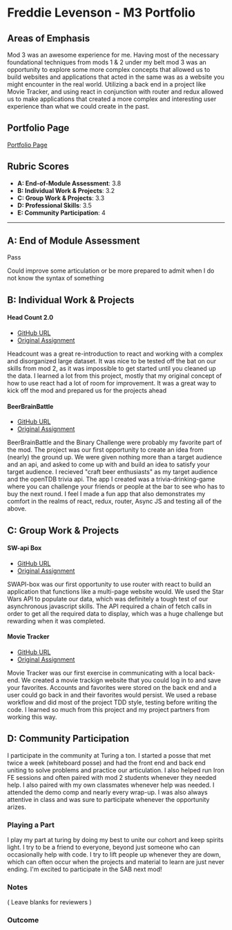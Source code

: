 # Freddie Levenson - M3 Portfolio

## Areas of Emphasis

Mod 3 was an awesome experience for me. Having most of the necessary foundational techniques from mods 1 & 2 under my belt mod 3 was an opportunity to explore some more complex concepts that allowed us to build websites and applications that acted in the same was as a website you might encounter in the real world. Utilizing a back end in a project like Movie Tracker, and using react in conjunction with router and redux allowed us to make applications that created a more complex and interesting user experience than what we could create in the past. 

## Portfolio Page

[Portfolio Page](https://alumni.turing.io/alumni/freddie-levenson)

## Rubric Scores

- **A: End-of-Module Assessment**: 3.8
- **B: Individual Work & Projects**: 3.2
- **C: Group Work & Projects**: 3.3
- **D: Professional Skills**: 3.5
- **E: Community Participation**: 4

---

## A: End of Module Assessment

Pass

Could improve some articulation or be more prepared to admit when I do not know the syntax of something

## B: Individual Work & Projects

#### Head Count 2.0

- [GitHub URL](https://github.com/flevenson/headcount2.0)
- [Original Assignment](https://github.com/turingschool-examples/headcount2.0)

Headcount was a great re-introduction to react and working with a complex and disorganized large dataset. It was nice to be tested off the bat on our skills from mod 2, as it was impossible to get started until you cleaned up the data. I learned a lot from this project, mostly that my original concept of how to use react had a lot of room for improvement. It was a great way to kick off the mod and prepared us for the projects ahead

#### BeerBrainBattle

- [GitHub URL](https://github.com/flevenson/beer_brainbattle)
- [Original Assignment](http://frontend.turing.io/projects/binary-challenge.html)

BeerBrainBattle and the Binary Challenge were probably my favorite part of the mod. The project was our first opportunity to create an idea from (nearly) the ground up. We were given nothing more than a target audience and an api, and asked to come up with and build an idea to satisfy your target audience. I recieved "craft beer enthusiasts" as my target audience and the openTDB trivia api. The app I created was a trivia-drinking-game where you can challenge your friends or people at the bar to see who has to buy the next round. I feel I made a fun app that also demonstrates my comfort in the realms of react, redux, router, Async JS and testing all of the above.

## C: Group Work & Projects

#### SW-api Box

- [GitHub URL](https://github.com/hljacobs5/hj-fl-SWAPI-Box)
- [Original Assignment](http://frontend.turing.io/projects/swapi-box.html)

SWAPI-box was our first opportunity to use router with react to build an application that functions like a multi-page website would. We used the Star Wars API to populate our data, which was definitely a tough test of our asynchronous javascript skills. The API required a chain of fetch calls in order to get all the required data to display, which was a huge challenge but rewarding when it was completed.

#### Movie Tracker

- [GitHub URL](https://github.com/flevenson/movie-tracker-frontend)
- [Original Assignment](https://github.com/turingschool-examples/movie-tracker)

Movie Tracker was our first exercise in communicating with a local back-end. We created a movie trackign website that you could log in to and save your favorites. Accounts and favorites were stored on the back end and a user could go back in and their favorites would persist. We used a rebase workflow and did most of the project TDD style, testing before writing the code. I learned so much from this project and my project partners from working this way.

## D: Community Participation

I participate in the community at Turing a ton. I started a posse that met twice a week (whiteboard posse) and had the front end and back end uniting to solve problems and practice our articulation. I also helped run Iron FE sessions and often paired with mod 2 students whenever they needed help. I also paired with my own classmates whenever help was needed. I attended the demo comp and nearly every wrap-up. I was also always attentive in class and was sure to participate whenever the opportunity arizes.

### Playing a Part

I play my part at turing by doing my best to unite our cohort and keep spirits light. I try to be a friend to everyone, beyond just someone who can occasionally help with code. I try to lift people up whenever they are down, which can often occur when the projects and material to learn are just never ending. I'm excited to participate in the SAB next mod!

### Notes

( Leave blanks for reviewers )

### Outcome
